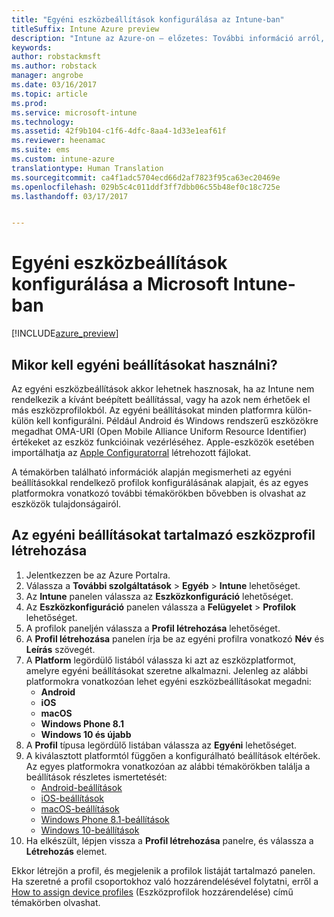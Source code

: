 ```yaml
---
title: "Egyéni eszközbeállítások konfigurálása az Intune-ban"
titleSuffix: Intune Azure preview
description: "Intune az Azure-on – előzetes: További információ arról, hogyan használható az Intune az egyéni beállítások a felügyelt eszközökön való konfigurálásához."
keywords: 
author: robstackmsft
ms.author: robstack
manager: angrobe
ms.date: 03/16/2017
ms.topic: article
ms.prod: 
ms.service: microsoft-intune
ms.technology: 
ms.assetid: 42f9b104-c1f6-4dfc-8aa4-1d33e1eaf61f
ms.reviewer: heenamac
ms.suite: ems
ms.custom: intune-azure
translationtype: Human Translation
ms.sourcegitcommit: ca4f1adc5704ecd66d2af7823f95ca63ec20469e
ms.openlocfilehash: 029b5c4c011ddf3ff7dbb06c55b48ef0c18c725e
ms.lasthandoff: 03/17/2017


---
```


# <a name="how-to-configure-custom-device-settings-in-microsoft-intune"></a>Egyéni eszközbeállítások konfigurálása a Microsoft Intune-ban

[!INCLUDE[azure_preview](../includes/azure_preview.md)]

## <a name="when-to-use-custom-settings"></a>Mikor kell egyéni beállításokat használni?

Az egyéni eszközbeállítások akkor lehetnek hasznosak, ha az Intune nem rendelkezik a kívánt beépített beállítással, vagy ha azok nem érhetőek el más eszközprofilokból.
Az egyéni beállításokat minden platformra külön-külön kell konfigurálni. Például Android és Windows rendszerű eszközökre megadhat OMA-URI (Open Mobile Alliance Uniform Resource Identifier) értékeket az eszköz funkcióinak vezérléséhez. Apple-eszközök esetében importálhatja az [Apple Configuratorral](https://itunes.apple.com/us/app/apple-configurator-2/id1037126344?mt=12) létrehozott fájlokat.

A témakörben található információk alapján megismerheti az egyéni beállításokkal rendelkező profilok konfigurálásának alapjait, és az egyes platformokra vonatkozó további témakörökben bővebben is olvashat az eszközök tulajdonságairól.

## <a name="create-a-device-profile-containing-custom-settings"></a>Az egyéni beállításokat tartalmazó eszközprofil létrehozása

1. Jelentkezzen be az Azure Portalra.
2. Válassza a **További szolgáltatások** > **Egyéb** > **Intune** lehetőséget.
3. Az **Intune** panelen válassza az **Eszközkonfiguráció** lehetőséget.
2. Az **Eszközkonfiguráció** panelen válassza a **Felügyelet** > **Profilok** lehetőséget.
3. A profilok paneljén válassza a **Profil létrehozása** lehetőséget.
4. A **Profil létrehozása** panelen írja be az egyéni profilra vonatkozó **Név** és **Leírás** szövegét.
5. A **Platform** legördülő listából válassza ki azt az eszközplatformot, amelyre egyéni beállításokat szeretne alkalmazni. Jelenleg az alábbi platformokra vonatkozóan lehet egyéni eszközbeállításokat megadni:
    - **Android**
    - **iOS**
    - **macOS**
    - **Windows Phone 8.1**
    - **Windows 10 és újabb**
6. A **Profil** típusa legördülő listában válassza az **Egyéni** lehetőséget.
7. A kiválasztott platformtól függően a konfigurálható beállítások eltérőek. Az egyes platformokra vonatkozóan az alábbi témakörökben találja a beállítások részletes ismertetését:
    - [Android-beállítások](custom-for-android.md)
    - [iOS-beállítások](custom-for-ios.md)
    - [macOS-beállítások](custom-for-macos.md)
    - [Windows Phone 8.1-beállítások](custom-for-windows-phone-8-1.md)
    - [Windows 10-beállítások](custom-for-windows-10.md)
8. Ha elkészült, lépjen vissza a **Profil létrehozása** panelre, és válassza a **Létrehozás** elemet.

Ekkor létrejön a profil, és megjelenik a profilok listáját tartalmazó panelen.
Ha szeretné a profil csoportokhoz való hozzárendelésével folytatni, erről a [How to assign device profiles](how-to-assign-device-profiles.md) (Eszközprofilok hozzárendelése) című témakörben olvashat.


